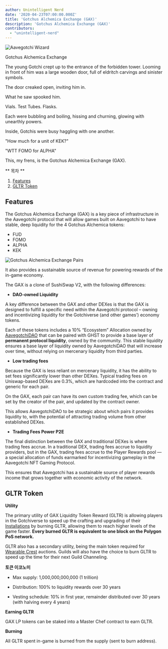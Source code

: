 ```yaml
---
author: Unintelligent Nerd
date: '2020-04-23T07:00:00.000Z'
title: 'Gotchus Alchemica Exchange (GAX)'
description: 'Gotchus Alchemica Exchange (GAX)'
contributors:
  - "unintelligent-nerd"
---
```


<div class="headerImageContainer">
<img class="headerImage" src="/gotchus-alchemica-exchange/wizard-aavegotchi.gif" alt="Aavegotchi Wizard">
<p class="headerImageText">Gotchus Alchemica Exchange</p>
</div>

The young Gotchi crept up to the entrance of the forbidden tower. Looming in front of him was a large wooden door, full of eldritch carvings and sinister symbols.

The door creaked open, inviting him in.

What he saw spooked him.

Vials. Test Tubes. Flasks.

Each were bubbling and boiling, hissing and churning, glowing with unearthly powers.

Inside, Gotchis were busy haggling with one another.

"How much for a unit of KEK?"

"WTT FOMO for ALPHA"

This, my frens, is the Gotchus Alchemica Exchange (GAX).

<div class="contentsBox">

** 목차 **

<ol>
<li><a href=#features>Features</a></li>
<li><a href=#gltr-token>GLTR Token</a></li>
</ol>

</div>

## Features

The Gotchus Alchemica Exchange (GAX) is a key piece of infrastructure in the Aavegotchi protocol that will allow games built on Aavegotchi to have stable, deep liquidity for the 4 Gotchus Alchemica tokens:

* FUD
* FOMO
* ALPHA
* KEK

<img class="bodyImage" src="/gotchus-alchemica-exchange/gotchus-alchemica-exchange-pairs.png" alt="Gotchus Alchemica Exchange Pairs" />

It also provides a sustainable source of revenue for powering rewards of the in-game economy.

The GAX is a clone of SushiSwap V2, with the following differences:

* **DAO-owned Liquidity**

A key difference between the GAX and other DEXes is that the GAX is designed to fulfill a specific need within the Aavegotchi protocol – owning and incentivizing liquidity for the Gotchiverse (and other games’) economy tokens.

Each of these tokens includes a 10% “Ecosystem” Allocation owned by [AavegotchiDAO](/dao) that can be paired with GHST to provide a base layer of **permanent protocol liquidity**, owned by the community. This stable liquidity ensures a base layer of liquidity owned by AavegotchiDAO that will increase over time, without relying on mercenary liquidity from third parties.

* **Low trading fees**

Because the GAX is less reliant on mercenary liquidity, it has the ability to set fees significantly lower than other DEXes. Typical trading fees on Uniswap-based DEXes are 0.3%, which are hardcoded into the contract and generic for each pair.

On the GAX, each pair can have its own custom trading fee, which can be set by the creator of the pair, and updated by the contract owner.

This allows AavegotchiDAO to be strategic about which pairs it provides liquidity to, with the potential of attracting trading volume from other established DEXes.

* **Trading Fees Power P2E**

The final distinction between the GAX and traditional DEXes is where trading fees accrue. In a traditional DEX, trading fees accrue to liquidity providers, but in the GAX, trading fees accrue to the Player Rewards pool — a special allocation of funds earmarked for incentivizing gameplay in the Aavegotchi NFT Gaming Protocol.

This ensures that Aavegotchi has a sustainable source of player rewards income that grows together with economic activity of the network.

## GLTR Token

**Utility**

The primary utility of GAX Liquidity Token Reward (GLTR) is allowing players in the Gotchiverse to speed up the crafting and upgrading of their [Installations](/gotchiverse#building-on-realm-parcels) by burning GLTR, allowing them to reach higher levels of the game faster. **Every burned GLTR is equivalent to one block on the Polygon PoS network.**

GLTR also has a secondary utility, being the main token required for [Wearable Crest](/guild#accessing-a-guild) auctions. Guilds will also have the choice to burn GLTR to speed up the time for their next Guild Channeling.

**토큰 이코노미**

* Max supply: 1,000,000,000,000 (1 trillion)

* Distribution: 100% to liquidity rewards over 30 years

* Vesting schedule: 10% in first year, remainder distributed over 30 years (with halving every 4 years)

**Earning GLTR**

GAX LP tokens can be staked into a Master Chef contract to earn GLTR.

**Burning**

All GLTR spent in-game is burned from the supply (sent to burn address).

